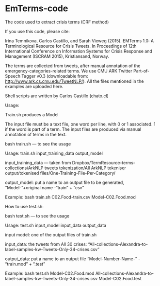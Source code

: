 # EmTerms-code
The code used to extract crisis terms (CRF method)

If you use this code, please cite:

Irina Temnikova, Carlos Castillo, and Sarah Vieweg (2015). EMTerms 1.0: A Terminological Resource for Crisis Tweets. In Proceedings of 12th International Conference on Information Systems for Crisis Response and Management (ISCRAM 2015), Kristiansand, Norway.

The terms are collected from tweets, after manual annotation of the emergency-categories-related terms. We use CMU ARK Twitter Part-of-Speech Tagger v0.3 (downloadable from: http://www.ark.cs.cmu.edu/TweetNLP/). All the files mentioned in the examples are uploaded here.

Shell scripts are written by Carlos Castillo (chato.cl)

Usage:

Train.sh produces a Model

The input file must be a text file, one word per line, with 0 or 1 associated. 1 if the word is part of a term. The input files are produced via manual annotation of terms in the text.

bash train.sh — to see the usage

Usage: train.sh input_training_data output_model

input_training_data — taken from Dropbox/TermResource-terms-collections/ArkNLP tweets tokenization/All ArkNLP tokeniser output/tokenised files/One-Training-File-Per-Category/ 

output_model: put a name to an output file to be generated, “Model-”+original name -“train” + “csv”

Example: bash train.sh C02.Food-train.csv Model-C02.Food.mod

How to use test.sh:

bash test.sh — to see the usage

Usage: test.sh input_model input_data output_data

input model: one of the output files of train.sh

input_data: the tweets from All 30 crises: “All-collections-Alexandra-to-label-samples-kw-Tweets-Only-34-crises.csv”

output_data: put a name to an output file “Model-Number-Name-” - “train.mod” + “.test”

Example: bash test.sh Model-C02.Food.mod All-collections-Alexandra-to-label-samples-kw-Tweets-Only-34-crises.csv Model-C02.Food.test 

